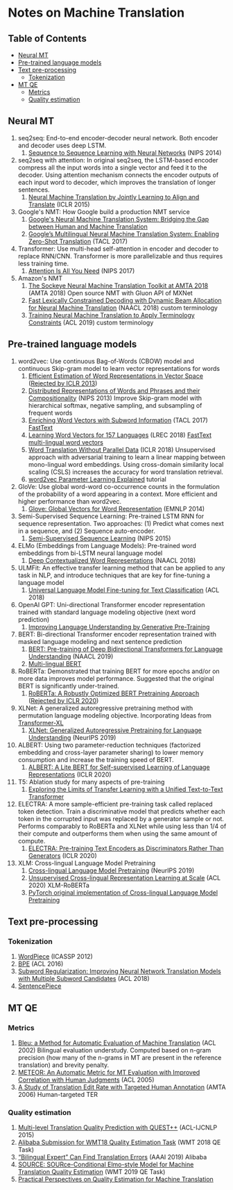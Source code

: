 # Notes on Machine Translation
## Table of Contents
- [Neural MT](#neural-mt)
- [Pre-trained language models](#pre-trained-language-models)
- [Text pre-processing](#text-pre-processing)
  * [Tokenization](#tokenization)
- [MT QE](#mt-qe)
  * [Metrics](#metrics)
  * [Quality estimation](#quality-estimation)
    

## Neural MT
1. seq2seq: End-to-end encoder-decoder neural network. Both encoder and decoder uses deep LSTM.
   1. [Sequence to Sequence Learning with Neural Networks](https://papers.nips.cc/paper/5346-sequence-to-sequence-learning-with-neural-networks.pdf) (NIPS 2014)
1. seq2seq with attention: In original seq2seq, the LSTM-based encoder compress all the input words into a single vector and feed it to the decoder. Using attention mechanism connects the encoder outputs of each input word to decoder, which improves the translation of longer sentences.
   1. [Neural Machine Translation by Jointly Learning to Align and Translate](https://arxiv.org/abs/1409.0473) (ICLR 2015)
1. Google's NMT: How Google build a production NMT service
   1. [Google's Neural Machine Translation System: Bridging the Gap between Human and Machine Translation](https://arxiv.org/abs/1609.08144)
   1. [Google’s Multilingual Neural Machine Translation System: Enabling Zero-Shot Translation](https://www.aclweb.org/anthology/Q17-1024/) (TACL 2017)
1. Transformer: Use multi-head self-attention in encoder and decoder to replace RNN/CNN. Transformer is more parallelizable and thus requires less training time. 
   1. [Attention Is All You Need](https://papers.nips.cc/paper/7181-attention-is-all-you-need.pdf) (NIPS 2017)
1. Amazon's NMT
   1. [The Sockeye Neural Machine Translation Toolkit at AMTA 2018](https://www.aclweb.org/anthology/W18-1820/) (AMTA 2018) Open source NMT with Gluon API of MXNet
   1. [Fast Lexically Constrained Decoding with Dynamic Beam Allocation for Neural Machine Translation](https://www.aclweb.org/anthology/N18-1119/) (NAACL 2018) custom terminology
   1. [Training Neural Machine Translation to Apply Terminology Constraints](https://www.aclweb.org/anthology/P19-1294/) (ACL 2019) custom terminology

## Pre-trained language models 
1. word2vec: Use continuous Bag-of-Words (CBOW) model and continuous Skip-gram model to learn vector representations for words
   1. [Efficient Estimation of Word Representations in Vector Space](https://arxiv.org/abs/1301.3781) ([Rejected by ICLR 2013](https://openreview.net/forum?id=idpCdOWtqXd60))
   1. [Distributed Representations of Words and Phrases and their Compositionality](https://papers.nips.cc/paper/5021-distributed-representations-of-words-and-phrases-and-their-compositionality.pdf) (NIPS 2013) Improve Skip-gram model with hierarchical softmax, negative sampling, and subsampling of frequent words
   1. [Enriching Word Vectors with Subword Information](https://arxiv.org/abs/1607.04606) (TACL 2017) [FastText](https://fasttext.cc/)
   1. [Learning Word Vectors for 157 Languages](https://arxiv.org/abs/1802.06893) (LREC 2018) [FastText multi-lingual word vectors](https://fasttext.cc/docs/en/crawl-vectors.html)
   1. [Word Translation Without Parallel Data](https://arxiv.org/abs/1710.04087) (ICLR 2018) Unsupervised approach with adversarial training to learn a linear mapping between mono-lingual word embeddings. Using cross-domain similarity local scaling (CSLS) increases the accuracy for word translation retrieval.
   1. [word2vec Parameter Learning Explained](https://arxiv.org/abs/1411.2738) tutorial
1. GloVe: Use global word-word co-occurrence counts in the formulation of the probability of a word appearing in a context. More efficient and higher performance than word2vec.
   1. [Glove: Global Vectors for Word Representation](https://www.aclweb.org/anthology/D14-1162/) (EMNLP 2014)
1. Semi-Supervised Sequence Learning: Pre-trained LSTM RNN for sequence representation. Two approaches: (1) Predict what comes next in a sequence, and (2) Sequence auto-encoder.
   1. [Semi-Supervised Sequence Learning](https://papers.nips.cc/paper/5949-semi-supervised-sequence-learning) (NIPS 2015) 
1. ELMo (Embeddings from Language Models): Pre-trained word embeddings from bi-LSTM neural language model
   1. [Deep Contextualized Word Representations](https://www.aclweb.org/anthology/N18-1202/) (NAACL 2018)
1. ULMFit: An effective transfer learning method that can be applied to any task in NLP, and introduce techniques that are key for fine-tuning a language model
   1. [Universal Language Model Fine-tuning for Text Classification](https://arxiv.org/abs/1801.06146) (ACL 2018)
1. OpenAI GPT: Uni-directional Transformer encoder representation trained with standard language modeling objective (next word prediction)
   1. [Improving Language Understanding by Generative Pre-Training](https://s3-us-west-2.amazonaws.com/openai-assets/research-covers/language-unsupervised/language_understanding_paper.pdf)
1. BERT: Bi-directional Transformer encoder representation trained with masked language modeling and next sentence prediction
   1. [BERT: Pre-training of Deep Bidirectional Transformers for Language Understanding](https://arxiv.org/abs/1810.04805) (NAACL 2019)
   1. [Multi-lingual BERT](https://github.com/google-research/bert/blob/master/multilingual.md)
1. RoBERTa: Demonstrated that training BERT for more epochs and/or on more data improves model performance. Suggested that the original BERT is significantly under-trained.
   1. [RoBERTa: A Robustly Optimized BERT Pretraining Approach](https://arxiv.org/abs/1907.11692) ([Rejected by ICLR 2020](https://openreview.net/forum?id=SyxS0T4tvS))
1. XLNet: A generalized autoregressive pretraining method with permutation language modeling objective. Incorporating Ideas from [Transformer-XL](https://arxiv.org/abs/1901.02860)
   1. [XLNet: Generalized Autoregressive Pretraining for Language Understanding](https://arxiv.org/abs/1906.08237) (NeurIPS 2019)
1. ALBERT: Using two parameter-reduction techniques (factorized embedding and cross-layer parameter sharing) to lower memory consumption and increase the training speed of BERT.
   1. [ALBERT: A Lite BERT for Self-supervised Learning of Language Representations](https://arxiv.org/abs/1909.11942) (ICLR 2020)
1. T5: Ablation study for many aspects of pre-training
   1. [Exploring the Limits of Transfer Learning with a Unified Text-to-Text Transformer](https://arxiv.org/abs/1910.10683)
1. ELECTRA: A more sample-efficient pre-training task called replaced token detection. Train a discriminative model that predicts whether each token in the corrupted input was replaced by a generator sample or not. Performs comparably to RoBERTa and XLNet while using less than 1/4 of their compute and outperforms them when using the same amount of compute.
   1. [ELECTRA: Pre-training Text Encoders as Discriminators Rather Than Generators](https://arxiv.org/abs/2003.10555) (ICLR 2020)
1. XLM: Cross-lingual Language Model Pretraining
   1. [Cross-lingual Language Model Pretraining](https://arxiv.org/abs/1901.07291) (NeurIPS 2019) 
   1. [Unsupervised Cross-lingual Representation Learning at Scale](https://arxiv.org/abs/1911.02116) (ACL 2020) XLM-RoBERTa
   1. [PyTorch original implementation of Cross-lingual Language Model Pretraining](https://github.com/facebookresearch/XLM)

## Text pre-processing 
### Tokenization
   1. [WordPiece](https://static.googleusercontent.com/media/research.google.com/en//pubs/archive/37842.pdf) (ICASSP 2012)
   1. [BPE](https://www.aclweb.org/anthology/P16-1162/) (ACL 2016)
   1. [Subword Regularization: Improving Neural Network Translation Models with Multiple Subword Candidates](https://arxiv.org/abs/1804.10959) (ACL 2018)
   1. [SentencePiece](https://github.com/google/sentencepiece)

## MT QE 
### Metrics
   1. [Bleu: a Method for Automatic Evaluation of Machine Translation](https://www.aclweb.org/anthology/P02-1040/) (ACL 2002) Bilingual evaluation understudy. Computed based on n-gram precision (how many of the n-grams in MT are present in the reference translation) and brevity penalty.
   1. [METEOR: An Automatic Metric for MT Evaluation with Improved Correlation with Human Judgments](https://www.aclweb.org/anthology/W05-0909/) (ACL 2005)
   1. [A Study of Translation Edit Rate with Targeted Human Annotation](https://www.cs.umd.edu/~snover/pub/amta06/ter_amta.pdf) (AMTA 2006) Human-targeted TER
### Quality estimation
   1. [Multi-level Translation Quality Prediction with QUEST++](https://www.aclweb.org/anthology/P15-4020/) (ACL-IJCNLP 2015)
   1. [Alibaba Submission for WMT18 Quality Estimation Task](https://www.aclweb.org/anthology/W18-6465.pdf) (WMT 2018 QE Task)
   1. [“Bilingual Expert” Can Find Translation Errors](https://arxiv.org/pdf/1807.09433.pdf) (AAAI 2019) Alibaba
   1. [SOURCE: SOURce-Conditional Elmo-style Model for Machine Translation Quality Estimation](http://www.statmt.org/wmt19/pdf/54/WMT11.pdf) (WMT 2019 QE Task)
   1. [Practical Perspectives on Quality Estimation for Machine Translation](https://arxiv.org/abs/2005.03519)



